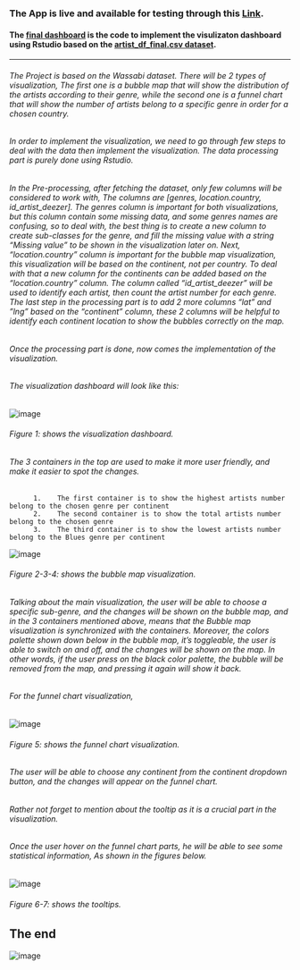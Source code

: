 ### The App is live and available for testing through this [Link](https://hadikachmar3.shinyapps.io/Data_visualization_wassabi/). 

#### The [final dashboard](https://github.com/hadikachmar3/data_vis/blob/main/final_dashboard.R) is the code to implement the visulizaton dashboard using Rstudio based on the [artist_df_final.csv dataset](https://github.com/hadikachmar3/data_vis/blob/main/2-artist_df_final.csv). 

<hr>

###### The Project is based on the Wassabi dataset. There will be 2 types of visualization, The first one is a bubble map that will show the distribution of the artists according to their genre, while the second one is a funnel chart that will show the number of artists belong to a specific genre in order for a chosen country.
###### In order to implement the visualization, we need to go through few steps to deal with the data then implement the visualization. The data processing part is purely done using Rstudio.
###### In the Pre-processing, after fetching the dataset, only few columns will be considered to work with, The columns are [genres, location.country, id_artist_deezer]. The genres column is important for both visualizations, but this column contain some missing data, and some genres names are confusing, so to deal with, the best thing is to create a new column to create sub-classes for the genre, and fill the missing value with a string “Missing value” to be shown in the visualization later on. Next, “location.country” column is important for the bubble map visualization, this visualization will be based on the continent, not per country. To deal with that a new column for the continents can be added based on the “location.country” column. The column called “id_artist_deezer” will be used to identify each artist, then count the artist number for each genre. The last step in the processing part is to add 2 more columns “lat” and ”lng” based on the “continent” column, these 2 columns will be helpful to identify each continent location to show the bubbles correctly on the map. 
###### Once the processing part is done, now comes the implementation of the visualization.
###### The visualization dashboard will look like this: 
![image](https://user-images.githubusercontent.com/38382273/149219924-76d7f8c2-4ab2-4502-808a-3bede3d34b3e.png)
###### Figure 1: shows the visualization dashboard.
###### The 3 containers in the top are used to make it more user friendly, and make it easier to spot the changes. 
          1.	The first container is to show the highest artists number belong to the chosen genre per continent
          2.	The second container is to show the total artists number belong to the chosen genre
          3.	The third container is to show the lowest artists number belong to the Blues genre per continent
          
![image](https://user-images.githubusercontent.com/38382273/149220766-f967d554-b1cd-4406-8191-f033dad405d4.png)
###### Figure 2-3-4: shows the bubble map visualization.

###### Talking about the main visualization, the user will be able to choose a specific sub-genre, and the changes will be shown on the bubble map, and in the 3 containers mentioned above, means that the Bubble map visualization is synchronized with the containers. Moreover, the colors palette shown down below in the bubble map, it’s toggleable, the user is able to switch on and off, and the changes will be shown on the map. In other words, if the user press on the black color palette, the bubble will be removed from the map, and pressing it again will show it back.
###### For the funnel chart visualization,

![image](https://user-images.githubusercontent.com/38382273/149220870-1d2f9859-ff10-4252-9642-0db53e4b534c.png)
###### Figure 5: shows the funnel chart visualization.
###### The user will be able to choose any continent from the continent dropdown button, and the changes will appear on the funnel chart.
###### Rather not forget to mention about the tooltip as it is a crucial part in the visualization.
###### Once the user hover on the funnel chart parts, he will be able to see some statistical information, As shown in the figures below.

![image](https://user-images.githubusercontent.com/38382273/149221123-79752ab8-c385-4ff4-81e7-1da536fc429a.png)
###### Figure 6-7: shows the tooltips.

## The end
![image](https://hips.hearstapps.com/esq.h-cdn.co/assets/15/49/1448922276-2ea35a766c27256bb3a099f9d93da19d.gif?resize=320:*)

